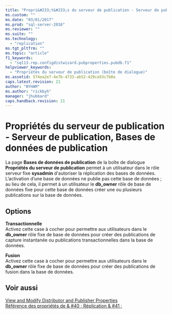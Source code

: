 ```yaml
---
title: "Propri&#233;t&#233;s du serveur de publication - Serveur de publication, Bases de donn&#233;es de publication | Microsoft Docs"
ms.custom: ""
ms.date: "03/01/2017"
ms.prod: "sql-server-2016"
ms.reviewer: ""
ms.suite: ""
ms.technology: 
  - "replication"
ms.tgt_pltfrm: ""
ms.topic: "article"
f1_keywords: 
  - "sql13.rep.configdistwizard.pubproperties.pubdb.f1"
helpviewer_keywords: 
  - "Propriétés du serveur de publication (boîte de dialogue)"
ms.assetid: 574ea2e7-4e7b-4733-ab52-429ca93c7b0a
caps.latest.revision: 21
author: "BYHAM"
ms.author: "rickbyh"
manager: "jhubbard"
caps.handback.revision: 21
---
```

# Propri&#233;t&#233;s du serveur de publication - Serveur de publication, Bases de donn&#233;es de publication
  La page **Bases de données de publication** de la boîte de dialogue **Propriétés du serveur de publication** permet à un utilisateur dans le rôle serveur fixe **sysadmin** d'autoriser la réplication des bases de données. L’activation d’une base de données ne publie pas cette base de données ; au lieu de cela, il permet à un utilisateur le **db_owner** rôle de base de données fixe pour cette base de données créer une ou plusieurs publications sur la base de données.  
  
## Options  
 **Transactionnelle**  
 Activez cette case à cocher pour permettre aux utilisateurs dans le **db_owner** rôle fixe de base de données pour créer des publications de capture instantanée ou publications transactionnelles dans la base de données.  
  
 **Fusion**  
 Activez cette case à cocher pour permettre aux utilisateurs dans le **db_owner** rôle fixe de base de données pour créer des publications de fusion dans la base de données.  
  
## Voir aussi  
 [View and Modify Distributor and Publisher Properties](../../relational-databases/replication/view-and-modify-distributor-and-publisher-properties.md)   
 [Référence des propriétés de & #40 ; Réplication & #41 ;](../../relational-databases/replication/properties-reference-replication.md)  
  
  